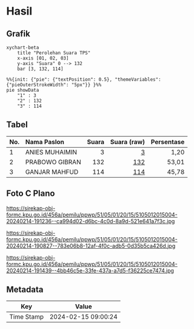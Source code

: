 # Hasil

## Grafik

```mermaid
xychart-beta
    title "Perolehan Suara TPS"
    x-axis [01, 02, 03]
    y-axis "Suara" 0 --> 132
    bar [3, 132, 114]
```

```mermaid
%%{init: {"pie": {"textPosition": 0.5}, "themeVariables": {"pieOuterStrokeWidth": "5px"}} }%%
pie showData
    "1" : 3
    "2" : 132
    "3" : 114
```

## Tabel

| No. | Nama Paslon    | Suara | Suara (raw) | Persentase |
|:--- |:-------------- | -----:| -----------:| ----------:|
| 1   | ANIES MUHAIMIN | 3     | [3][p-1]    | 1,20       |
| 2   | PRABOWO GIBRAN | 132   | [132][p-2]  | 53,01      |
| 3   | GANJAR MAHFUD  | 114   | [114][p-3]  | 45,78      |


[p-1]: https://github.com/gigit-pemilu/pemilu-2024-51-bali/blob/main/pilpres/hitung-suara/sub/51-bali/sub/05-klungkung/sub/01-nusa-penida/sub/2015-kutampi-kaler/sub/004-tps/sub/paslon-1.txt
[p-2]: https://github.com/gigit-pemilu/pemilu-2024-51-bali/blob/main/pilpres/hitung-suara/sub/51-bali/sub/05-klungkung/sub/01-nusa-penida/sub/2015-kutampi-kaler/sub/004-tps/sub/paslon-2.txt
[p-3]: https://github.com/gigit-pemilu/pemilu-2024-51-bali/blob/main/pilpres/hitung-suara/sub/51-bali/sub/05-klungkung/sub/01-nusa-penida/sub/2015-kutampi-kaler/sub/004-tps/sub/paslon-3.txt

## Foto C Plano

https://sirekap-obj-formc.kpu.go.id/456a/pemilu/ppwp/51/05/01/20/15/5105012015004-20240214-191236--ca994d02-d6bc-4c0d-8a9d-521e641a7f3c.jpg

https://sirekap-obj-formc.kpu.go.id/456a/pemilu/ppwp/51/05/01/20/15/5105012015004-20240214-190827--783e06b8-12af-4f0c-adb5-0d35b5ca426d.jpg

https://sirekap-obj-formc.kpu.go.id/456a/pemilu/ppwp/51/05/01/20/15/5105012015004-20240214-191439--4bb46c5e-33fe-437a-a7d5-f36225ce7474.jpg


## Metadata

| Key        | Value               |
| ---------- | ------------------- |
| Time Stamp | 2024-02-15 09:00:24 |



